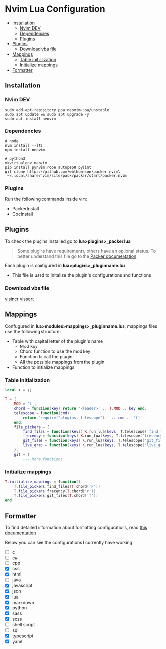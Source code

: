 # Nvim Lua Configuration

<!-- vim-markdown-toc Marked -->

* [Installation](#installation)
  * [Nvim DEV](#nvim-dev)
  * [Dependencies](#dependencies)
  * [Plugins](#plugins)
* [Plugins](#plugins)
  * [Download vba file](#download-vba-file)
* [Mappings](#mappings)
  * [Table initialization](#table-initialization)
  * [Initialize mappings](#initialize-mappings)
* [Formatter](#formatter)

<!-- vim-markdown-toc -->

## Installation

### Nvim DEV

```shell
sudo add-apt-repository ppa:neovim-ppa/unstable
sudo apt update && sudo apt upgrade -y
sudo apt install neovim
```

### Dependencies

```shell
# node
nvm install --lts
npm install neovim

# python3
mkvirtualenv neovim
pip install pynvim rope autopep8 pylint
git clone https://github.com/wbthomason/packer.nvim\
 ~/.local/share/nvim/site/pack/packer/start/packer.nvim
```

### Plugins

Run the following commands inside vim:

- PackerInstall
- CocInstall

## Plugins

To check the plugins installed go to **lua>plugins>\_packer.lua**

> Some plugins have requirements, others have an optional status.
> To better understand this file go to the [Packer documentation](https://github.com/wbthomason/packer.nvim#quickstart)

Each plugin is configured in **lua>plugins>\_pluginname.lua**

- This file is used to initalize the plugin's configurations and functions

### Download vba file

[visincr](www.drchip.org/astronaut/vim/vbafiles/visincr.vba.gz)
[vissort](www.drchip.org/astronaut/vim/vbafiles/vissort.vba.gz)

## Mappings

Confugured in **lua>modules>mappings>\_pluginname.lua**, mappings files use the following structure:

- Table with capital letter of the plugin's name
  - Mod key
  - Chord function to use the mod key
  - Function to call the plugin
  - All the possible mappings from the plugin
- Function to initialize mappings

### Table initialization

```lua
local T = {}

T = {
    MOD = 'f',
    chord = function(key) return '<leader>' .. T.MOD .. key end,
    telescope = function(cmd)
        return 'require("plugins._telescope").' .. cmd .. '()'
    end,
    file_pickers = {
        find_files = function(keys) K.run_lua(keys, T.telescope('find_files')) end,
        frecency = function(keys) K.run_lua(keys, T.telescope('frecency')) end,
        git_files = function(keys) K.run_lua(keys, T.telescope('git_files')) end,
        live_grep = function(keys) K.run_lua(keys, T.telescope('live_grep')) end,
    },
    git = {
        --- More functions
```

### Initialize mappings

```lua
T.initialize_mappings = function()
    T.file_pickers.find_files(T.chord('F'))
    T.file_pickers.frecency(T.chord('r'))
    T.file_pickers.git_files(T.chord('f'))
end
```

## Formatter

To find detailed information about formatting configurations, read [this documentation](https://github.com/mhartington/formatter.nvim/blob/master/README.md)

Below you can see the configurations I currently have working

- [ ] c
- [ ] c#
- [ ] cpp
- [x] css
- [x] html
- [ ] java
- [x] javascript
- [x] json
- [x] lua
- [x] markdown
- [x] python
- [x] sass
- [x] scss
- [ ] shell script
- [ ] sql
- [x] typescript
- [x] yaml
